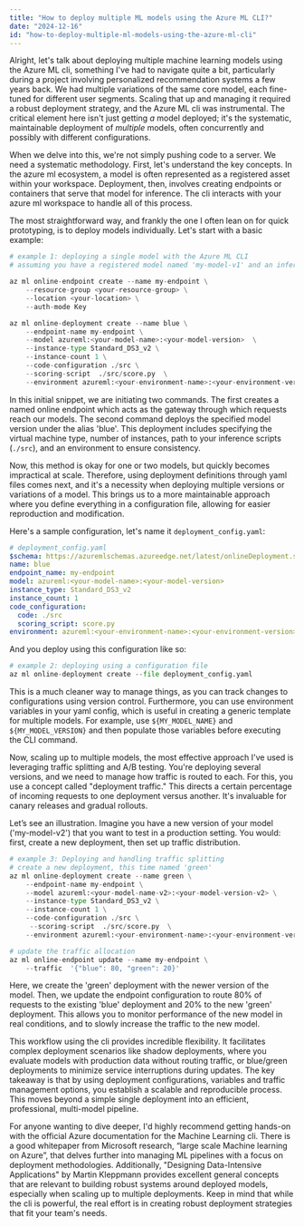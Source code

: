 ```yaml
---
title: "How to deploy multiple ML models using the Azure ML CLI?"
date: "2024-12-16"
id: "how-to-deploy-multiple-ml-models-using-the-azure-ml-cli"
---
```


Alright, let's talk about deploying multiple machine learning models using the Azure ML cli, something I've had to navigate quite a bit, particularly during a project involving personalized recommendation systems a few years back. We had multiple variations of the same core model, each fine-tuned for different user segments. Scaling that up and managing it required a robust deployment strategy, and the Azure ML cli was instrumental. The critical element here isn't just getting *a* model deployed; it's the systematic, maintainable deployment of *multiple* models, often concurrently and possibly with different configurations.

When we delve into this, we're not simply pushing code to a server. We need a systematic methodology. First, let's understand the key concepts. In the azure ml ecosystem, a model is often represented as a registered asset within your workspace. Deployment, then, involves creating endpoints or containers that serve that model for inference. The cli interacts with your azure ml workspace to handle all of this process.

The most straightforward way, and frankly the one I often lean on for quick prototyping, is to deploy models individually. Let's start with a basic example:

```python
# example 1: deploying a single model with the Azure ML CLI
# assuming you have a registered model named 'my-model-v1' and an inference configuration file

az ml online-endpoint create --name my-endpoint \
    --resource-group <your-resource-group> \
    --location <your-location> \
    --auth-mode Key

az ml online-deployment create --name blue \
    --endpoint-name my-endpoint \
    --model azureml:<your-model-name>:<your-model-version>  \
    --instance-type Standard_DS3_v2 \
    --instance-count 1 \
    --code-configuration ./src \
    --scoring-script  ./src/score.py  \
    --environment azureml:<your-environment-name>:<your-environment-version>
```

In this initial snippet, we are initiating two commands. The first creates a named online endpoint which acts as the gateway through which requests reach our models. The second command deploys the specified model version under the alias 'blue'. This deployment includes specifying the virtual machine type, number of instances, path to your inference scripts (`./src`), and an environment to ensure consistency.

Now, this method is okay for one or two models, but quickly becomes impractical at scale. Therefore, using deployment definitions through yaml files comes next, and it's a necessity when deploying multiple versions or variations of a model. This brings us to a more maintainable approach where you define everything in a configuration file, allowing for easier reproduction and modification.

Here's a sample configuration, let's name it `deployment_config.yaml`:

```yaml
# deployment_config.yaml
$schema: https://azuremlschemas.azureedge.net/latest/onlineDeployment.schema.json
name: blue
endpoint_name: my-endpoint
model: azureml:<your-model-name>:<your-model-version>
instance_type: Standard_DS3_v2
instance_count: 1
code_configuration:
  code: ./src
  scoring_script: score.py
environment: azureml:<your-environment-name>:<your-environment-version>
```

And you deploy using this configuration like so:

```python
# example 2: deploying using a configuration file
az ml online-deployment create --file deployment_config.yaml
```

This is a much cleaner way to manage things, as you can track changes to configurations using version control. Furthermore, you can use environment variables in your yaml config, which is useful in creating a generic template for multiple models. For example, use `${MY_MODEL_NAME}` and `${MY_MODEL_VERSION}` and then populate those variables before executing the CLI command.

Now, scaling up to multiple models, the most effective approach I've used is leveraging traffic splitting and A/B testing. You're deploying several versions, and we need to manage how traffic is routed to each. For this, you use a concept called "deployment traffic." This directs a certain percentage of incoming requests to one deployment versus another. It's invaluable for canary releases and gradual rollouts.

Let’s see an illustration. Imagine you have a new version of your model ('my-model-v2') that you want to test in a production setting. You would: first, create a new deployment, then set up traffic distribution.

```python
# example 3: Deploying and handling traffic splitting
# create a new deployment, this time named 'green'
az ml online-deployment create --name green \
    --endpoint-name my-endpoint \
    --model azureml:<your-model-name-v2>:<your-model-version-v2> \
    --instance-type Standard_DS3_v2 \
    --instance-count 1 \
    --code-configuration ./src \
     --scoring-script  ./src/score.py  \
    --environment azureml:<your-environment-name>:<your-environment-version>

# update the traffic allocation
az ml online-endpoint update --name my-endpoint \
    --traffic  '{"blue": 80, "green": 20}'
```

Here, we create the 'green' deployment with the newer version of the model. Then, we update the endpoint configuration to route 80% of requests to the existing 'blue' deployment and 20% to the new 'green' deployment. This allows you to monitor performance of the new model in real conditions, and to slowly increase the traffic to the new model.

This workflow using the cli provides incredible flexibility. It facilitates complex deployment scenarios like shadow deployments, where you evaluate models with production data without routing traffic, or blue/green deployments to minimize service interruptions during updates. The key takeaway is that by using deployment configurations, variables and traffic management options, you establish a scalable and reproducible process. This moves beyond a simple single deployment into an efficient, professional, multi-model pipeline.

For anyone wanting to dive deeper, I'd highly recommend getting hands-on with the official Azure documentation for the Machine Learning cli. There is a good whitepaper from Microsoft research, “large scale Machine learning on Azure”, that delves further into managing ML pipelines with a focus on deployment methodologies. Additionally, "Designing Data-Intensive Applications" by Martin Kleppmann provides excellent general concepts that are relevant to building robust systems around deployed models, especially when scaling up to multiple deployments. Keep in mind that while the cli is powerful, the real effort is in creating robust deployment strategies that fit your team's needs.

